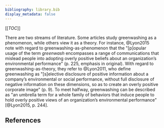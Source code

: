 ```yaml
---
bibliography: library.bib
display_metadata: false
---
```


[[_TOC_]]

There are two streams of literature. Some articles study greenwashing as a phenomenon, while others view it as a theory. For instance, @Lyon2015 note with regard to greenwashing-as-phenomenon that the "[p]opular usage of the term _greenwash_ encompasses a range of communications that mislead people into adopting overly positive beliefs about an organization’s environmental performance" (p. 225, emphasis in original). With regard to greenwashing-as-theory, they refer to @Lyon2011, who define greenwashing as "[s]elective disclosure of positive information about a company’s environmental or social performance, without full disclosure of negative information on these dimensions, so as to create an overly positive corporate image" (p. 9). To meet halfway, greenwashing can be described as "an umbrella term for a whole family of behaviors that induce people to hold overly positive views of an organization’s environmental performance" [@Lyon2015, p. 244].

## References